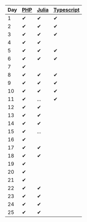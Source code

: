 | Day | [PHP](php/src/Aoc/Days) | [Julia](julia/src) | [Typescript](typescript/src/days) |
| --- | --- | ----- | ----- |
| 1   | ✔ | ✔ | ✔ |
| 2   | ✔ | ✔ | ✔ |
| 3   | ✔ | ✔ | ✔ |
| 4   | ✔ | ✔ |   |
| 5   | ✔ | ✔ | ✔ |
| 6   | ✔ | ✔ | ✔ |
| 7   | ✔ |   |   |
| 8   | ✔ | ✔ | ✔ |
| 9   | ✔ | ✔ | ✔ |
| 10   | ✔ | ✔ | ✔ |
| 11   | ✔ | ...  |✔ |
| 12   | ✔ | ✔ |  |
| 13   | ✔ | ✔ |  |
| 14   | ✔ | ✔ |  |
| 15   | ✔ | ...  |  |
| 16   | ✔ |   |  |
| 17   | ✔ | ✔ |  |
| 18   | ✔ | ✔ |  |
| 19   | ✔ |   |  |
| 20   | ✔ |   |  |
| 21   | ✔ |   |  |
| 22   | ✔ | ✔ |  |
| 23   | ✔ | ✔ |  |
| 24   | ✔ | ✔ |  |
| 25   | ✔ | ✔ |  |
